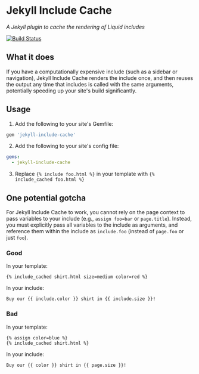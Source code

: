 # Jekyll Include Cache

*A Jekyll plugin to cache the rendering of Liquid includes*

[![Build Status](https://travis-ci.org/benbalter/jekyll-include-cache.svg?branch=master)](https://travis-ci.org/benbalter/jekyll-include-cache)

## What it does

If you have a computationally expensive include (such as a sidebar or navigation), Jekyll Include Cache renders the include once, and then reuses the output any time that includes is called with the same arguments, potentially speeding up your site's build significantly.

## Usage

1. Add the following to your site's Gemfile:

  ```ruby
  gem 'jekyll-include-cache'
  ```

2. Add the following to your site's config file:

  ```yml
  gems:
    - jekyll-include-cache
  ```

3. Replace `{% include foo.html %}` in your template with `{% include_cached foo.html %}`

## One potential gotcha

For Jekyll Include Cache to work, you cannot rely on the page context to pass variables to your include (e.g., `assign foo=bar` or `page.title`). Instead, you must explicitly pass all variables to the include as arguments, and reference them within the include as `include.foo` (instead of `page.foo` or just `foo`).

### Good

In your template:

```liquid
{% include_cached shirt.html size=medium color=red %}
```

In your include:

```liquid
Buy our {{ include.color }} shirt in {{ include.size }}!
```

### Bad

In your template:

```liquid
{% assign color=blue %}
{% include_cached shirt.html %}
```

In your include:

```liquid
Buy our {{ color }} shirt in {{ page.size }}!
```
